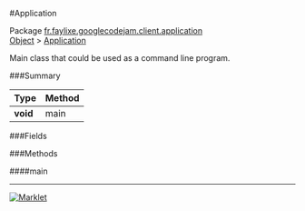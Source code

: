 #Application

Package [fr.faylixe.googlecodejam.client.application](https://github.com/Faylixe/googlecodejam-client/blob/master/fr/faylixe/googlecodejam/client/application)<br>
[Object]() > [Application](https://github.com/Faylixe/googlecodejam-client/blob/master/javadoc/fr/faylixe/googlecodejam/client/application/Application.md)

<p>Main class that could be used as a command line program.</p>

###Summary


| Type | Method |
| --- | --- |
| **void** | main |

###Fields


###Methods

####main


---
[![Marklet](https://img.shields.io/badge/Generated%20by-Marklet-green.svg)](https://github.com/Faylixe/marklet)